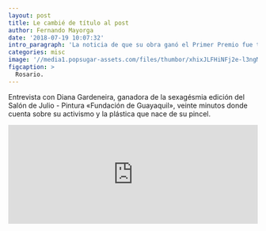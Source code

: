 ```yaml
---
layout: post
title: Le cambié de título al post
author: Fernando Mayorga
date: '2018-07-19 10:07:32'
intro_paragraph: 'La noticia de que su obra ganó el Primer Premio fue tendencia en las redes sociales.'
categories: misc
image: '//media1.popsugar-assets.com/files/thumbor/xhixJLFHiNFj2e-l3ngMS2IskAg/fit-in/2048xorig/filters:format_auto-!!-:strip_icc-!!-/2015/09/29/000/n/1922398/9fcce84e_GettyImages-489164518.jpg'
figcaption: >
  Rosario.
---
```


Entrevista con Diana Gardeneira, ganadora de la sexagésmia edición del Salón de Julio - Pintura &laquo;Fundación de Guayaquil&raquo;, veinte minutos donde cuenta sobre su  activismo y la plástica que nace de su pincel.

<div class="flexi-frame">
<iframe style="margin:0 0 2rem 0;" height="200px" width="100%" frameborder="no" scrolling="no" seamless src="https://player.simplecast.com/e144cabf-5000-4216-be88-c992185e9ba7?dark=true"></iframe>
</div>
